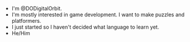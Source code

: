 - I'm @DODigitalOrbit.
- I'm mostly interested in game development. I want to make puzzles and platformers.
- I just started so I haven't decided what language to learn yet.
- He/Him

<!---
DODigitalOrbit/DODigitalOrbit is a ✨ special ✨ repository because its `README.md` (this file) appears on your GitHub profile.
You can click the Preview link to take a look at your changes.
--->
